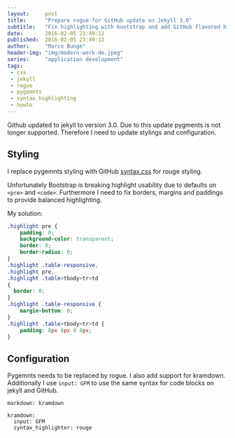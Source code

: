 ```yaml
---
layout:     post
title:      "Prepare rogue for GitHub update on Jekyll 3.0"
subtitle:   "Fix highlighting with bootstrap and add GitHub flavored highlighting"
date:       2016-02-05 23:49:12
published:  2016-02-05 23:49:12
author:     "Marco Bunge"
header-img: "img/modern-work-de.jpeg"
series:     "application development"
tags:
 - css
 - jekyll
 - rogue
 - pygemnts
 - syntax highlighting
 - howto
---
```


Github updated to jekyll to version 3.0. Due to this update pygments is not longer supported. Therefore I need to update stylings and configuration.

## Styling 
I replace pygemnts styling with GitHub <a href="https://github.com/mojombo/tpw/blob/master/css/syntax.css">syntax.css</a> for rouge styling.

Unfortunately Bootstrap is breaking highlight usability due to defaults on `<pre>` and `<code>`. Furthermore I need to fix 
borders, margins and paddings to provide balanced highlighting. 

My solution:

```css
.highlight pre {
    padding: 0;
    background-color: transparent;
    border: 0;
    border-radius: 0;
}
.highlight .table-responsive,
.highlight pre,
.highlight .table>tbody>tr>td
{
  border: 0;
}
.highlight .table-responsive {
    margin-bottom: 0;
}
.highlight .table>tbody>tr>td {
    padding: 8px 8px 0 8px;
}
```

## Configuration

Pygemnts needs to be replaced by rogue. I also add support for kramdown. Additionally I use `input: GFM` to use the same syntax for code blocks 
on jekyll and GitHub.

```
markdown: kramdown

kramdown:
  input: GFM
  syntax_highlighter: rouge
```
